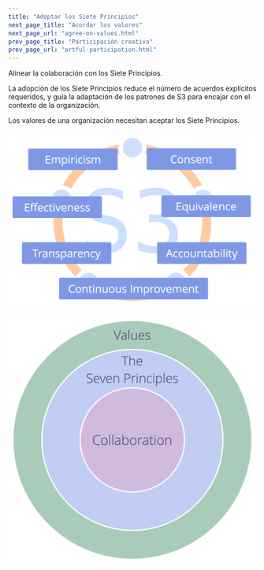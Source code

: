 ```yaml
---
title: "Adoptar los Siete Principios"
next_page_title: "Acordar los valores"
next_page_url: "agree-on-values.html"
prev_page_title: "Participación creativa"
prev_page_url: "artful-participation.html"
---
```



<div class="card summary"><div class="card-body">Alinear la colaboración con los Siete Principios.
</div></div>

La adopción de los Siete Principios reduce el número de acuerdos explícitos requeridos, y guía la adaptación de los patrones de S3 para encajar con el contexto de la organización.

Los valores de una organización necesitan aceptar los Siete Principios.

![Los Siete Principios](img/framework/s3-principles-plain.png)

![Los valores de una organización necesitan incluir los Siete Principios.](img/collaboration-values/values-7principles.png)
